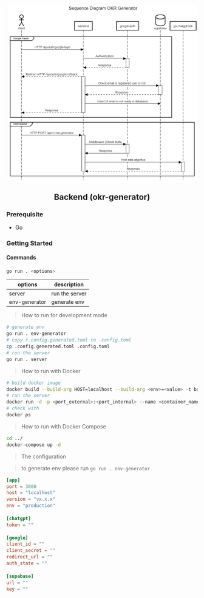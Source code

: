 <div align="center">
    <img src="./assets/backend.png" />
    <h2>Backend (okr-generator)</h2>
</div>

### Prerequisite

- Go

### Getting Started

#### Commands

```bash
go run . <options>
```

| options       | description    |
| ------------- | -------------- |
| server        | run the server |
| env-generator | generate env   |

> How to run for development mode

```bash
# generate env
go run . env-generator
# copy r.config.generated.toml to .config.toml
cp .config.generated.toml .config.toml
# run the server
go run . server
```

> How to run with Docker

```bash
# build docker image
docker build --build-arg HOST=localhost --build-arg <env>=<value> -t backend:latest .
# run the server
docker run -d -p <port_external>:<port_internal> --name <container_name> backend:latest
# check with
docker ps
```

> How to run with Docker Compose

```bash
cd ../
docker-compose up -d
```

> The configuration

> to generate env please run `go run . env-generator`

```toml
[app]
port = 3000
host = "localhost"
version = "vx.x.x"
env = "production"

[chatgpt]
token = ""

[google]
client_id = ""
client_secret = ""
redirect_url = ""
auth_state = ""

[supabase]
url = ""
key = ""
```
